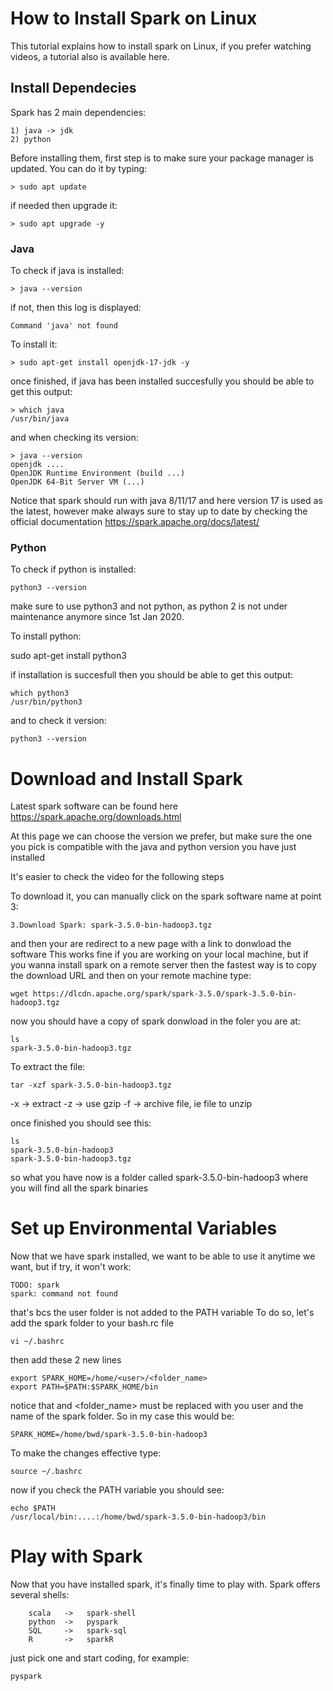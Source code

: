 # How to Install Spark on Linux
This tutorial explains how to install spark on Linux,
if you prefer watching videos, a tutorial also is available here.

## Install Dependecies
Spark has 2 main dependencies:

    1) java -> jdk
    2) python

Before installing them, first step is to make sure your package manager is updated.
You can do it by typing:

    > sudo apt update

if needed then upgrade it:

    > sudo apt upgrade -y

### Java
To check if java is installed:

    > java --version

if not, then this log is displayed:

    Command 'java' not found

To install it:

    > sudo apt-get install openjdk-17-jdk -y

once finished, if java has been installed succesfully you should
be able to get this output:

    > which java
    /usr/bin/java

and when checking its version:

    > java --version
    openjdk .... 
    OpenJDK Runtime Environment (build ...)
    OpenJDK 64-Bit Server VM (...)

Notice that spark should run with java 8/11/17 and here version 17 is used
as the latest, however make always sure to stay up to date by checking 
the official documentation https://spark.apache.org/docs/latest/

### Python
To check if python is installed:

    python3 --version

make sure to use python3 and not python, as python 2 is not under maintenance
anymore since 1st Jan 2020.

To install python:

   sudo apt-get install python3

if installation is succesfull then you should be able to get this output:

    which python3
    /usr/bin/python3

and to check it version:

    python3 --version

# Download and Install Spark
Latest spark software can be found here https://spark.apache.org/downloads.html

At this page we can choose the version we prefer, but make sure the one you pick
is compatible with the java and python version you have just installed

It's easier to check the video for the following steps

To download it, you can manually click on the spark software name at point 3:

    3.Download Spark: spark-3.5.0-bin-hadoop3.tgz

and then your are redirect to a new page with a link to donwload the software
This works fine if you are working on your local machine, 
but if you wanna install spark on a remote server then the fastest way 
is to copy the download URL and then on your remote machine type:

    wget https://dlcdn.apache.org/spark/spark-3.5.0/spark-3.5.0-bin-hadoop3.tgz 

now you should have a copy of spark donwload in the foler you are at:

    ls
    spark-3.5.0-bin-hadoop3.tgz 

To extract the file:

    tar -xzf spark-3.5.0-bin-hadoop3.tgz

-x -> extract 
-z -> use gzip
-f -> archive file, ie file to unzip

once finished you should see this:

    ls 
    spark-3.5.0-bin-hadoop3
    spark-3.5.0-bin-hadoop3.tgz 
   
so what you have now is a folder called spark-3.5.0-bin-hadoop3 where
you will find all the spark binaries

# Set up Environmental Variables
Now that we have spark installed, we want to be able to use it
anytime we want, but if try, it won't work:

    TODO: spark
    spark: command not found

that's bcs the user folder is not added to the PATH variable
To do so, let's add the spark folder to your bash.rc file

    vi ~/.bashrc

then add these 2 new lines

    export SPARK_HOME=/home/<user>/<folder_name>
    export PATH=$PATH:$SPARK_HOME/bin

notice that <user> and <folder_name> must be replaced with
you user and the name of the spark folder.
So in my case this would be:

    SPARK_HOME=/home/bwd/spark-3.5.0-bin-hadoop3

To make the changes effective type:

    source ~/.bashrc

now if you check the PATH variable you should see:

    echo $PATH
    /usr/local/bin:....:/home/bwd/spark-3.5.0-bin-hadoop3/bin

# Play with Spark
Now that you have installed spark, it's finally time to play with.
Spark offers several shells:

        scala   ->   spark-shell
        python  ->   pyspark
        SQL     ->   spark-sql
        R       ->   sparkR

just pick one and start coding, for example:

    pyspark
